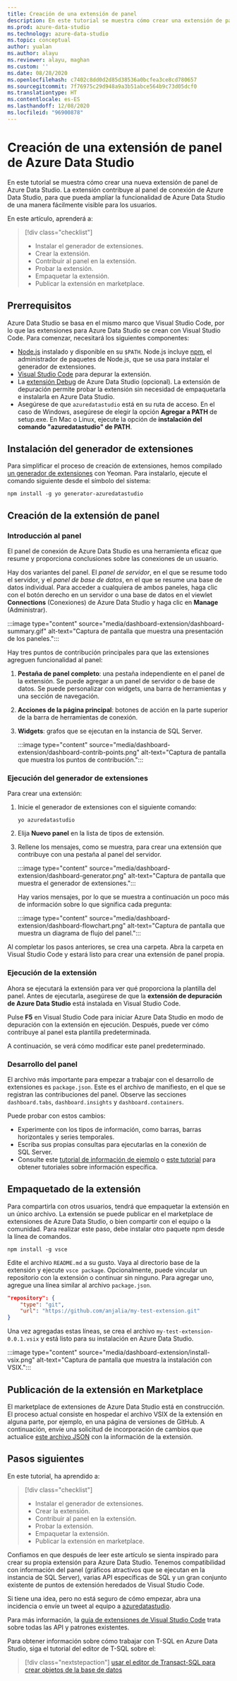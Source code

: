 ```yaml
---
title: Creación de una extensión de panel
description: En este tutorial se muestra cómo crear una extensión de panel para agregar funcionalidad personalizada a Azure Data Studio.
ms.prod: azure-data-studio
ms.technology: azure-data-studio
ms.topic: conceptual
author: yualan
ms.author: alayu
ms.reviewer: alayu, maghan
ms.custom: ''
ms.date: 08/28/2020
ms.openlocfilehash: c7402c8dd0d2d85d38536a0bcfea3ce8cd780657
ms.sourcegitcommit: 7f76975c29d948a9a3b51abce564b9c73d05dcf0
ms.translationtype: HT
ms.contentlocale: es-ES
ms.lasthandoff: 12/08/2020
ms.locfileid: "96900878"
---
```

# <a name="create-an-azure-data-studio-dashboard-extension"></a>Creación de una extensión de panel de Azure Data Studio

En este tutorial se muestra cómo crear una nueva extensión de panel de Azure Data Studio. La extensión contribuye al panel de conexión de Azure Data Studio, para que pueda ampliar la funcionalidad de Azure Data Studio de una manera fácilmente visible para los usuarios.

En este artículo, aprenderá a:

> [!div class="checklist"]
> - Instalar el generador de extensiones.
> - Crear la extensión.
> - Contribuir al panel en la extensión.
> - Probar la extensión.
> - Empaquetar la extensión.
> - Publicar la extensión en marketplace.

## <a name="prerequisites"></a>Prerrequisitos

Azure Data Studio se basa en el mismo marco que Visual Studio Code, por lo que las extensiones para Azure Data Studio se crean con Visual Studio Code. Para comenzar, necesitará los siguientes componentes:

- [Node.js](https://nodejs.org) instalado y disponible en su `$PATH`. Node.js incluye [npm](https://www.npmjs.com/), el administrador de paquetes de Node.js, que se usa para instalar el generador de extensiones.
- [Visual Studio Code](https://code.visualstudio.com) para depurar la extensión.
- La [extensión Debug](https://marketplace.visualstudio.com/items?itemName=ms-mssql.sqlops-debug) de Azure Data Studio (opcional). La extensión de depuración permite probar la extensión sin necesidad de empaquetarla e instalarla en Azure Data Studio.
- Asegúrese de que `azuredatastudio` está en su ruta de acceso. En el caso de Windows, asegúrese de elegir la opción **Agregar a PATH** de setup.exe. En Mac o Linux, ejecute la opción de **instalación del comando "azuredatastudio" de PATH**.

## <a name="install-the-extension-generator"></a>Instalación del generador de extensiones

Para simplificar el proceso de creación de extensiones, hemos compilado [un generador de extensiones](https://code.visualstudio.com/docs/extensions/yocode) con Yeoman. Para instalarlo, ejecute el comando siguiente desde el símbolo del sistema:

```console
npm install -g yo generator-azuredatastudio
```

## <a name="create-your-dashboard-extension"></a>Creación de la extensión de panel

### <a name="introduction-to-the-dashboard"></a>Introducción al panel

El panel de conexión de Azure Data Studio es una herramienta eficaz que resume y proporciona conclusiones sobre las conexiones de un usuario.

Hay dos variantes del panel. El *panel de servidor*, en el que se resume todo el servidor, y el *panel de base de datos*, en el que se resume una base de datos individual. Para acceder a cualquiera de ambos paneles, haga clic con el botón derecho en un servidor o una base de datos en el viewlet **Connections** (Conexiones) de Azure Data Studio y haga clic en **Manage** (Administrar).

:::image type="content" source="media/dashboard-extension/dashboard-summary.gif" alt-text="Captura de pantalla que muestra una presentación de los paneles.":::

Hay tres puntos de contribución principales para que las extensiones agreguen funcionalidad al panel:

1. **Pestaña de panel completo**: una pestaña independiente en el panel de la extensión. Se puede agregar a un panel de servidor o de base de datos. Se puede personalizar con widgets, una barra de herramientas y una sección de navegación.
2. **Acciones de la página principal**: botones de acción en la parte superior de la barra de herramientas de conexión.
3. **Widgets**: grafos que se ejecutan en la instancia de SQL Server.

   :::image type="content" source="media/dashboard-extension/dashboard-contrib-points.png" alt-text="Captura de pantalla que muestra los puntos de contribución.":::

### <a name="run-the-extension-generator"></a>Ejecución del generador de extensiones

Para crear una extensión:

1. Inicie el generador de extensiones con el siguiente comando:

   `yo azuredatastudio`

1. Elija **Nuevo panel** en la lista de tipos de extensión.

1. Rellene los mensajes, como se muestra, para crear una extensión que contribuye con una pestaña al panel del servidor.

   :::image type="content" source="media/dashboard-extension/dashboard-generator.png" alt-text="Captura de pantalla que muestra el generador de extensiones.":::

   Hay varios mensajes, por lo que se muestra a continuación un poco más de información sobre lo que significa cada pregunta:

   :::image type="content" source="media/dashboard-extension/dashboard-flowchart.png" alt-text="Captura de pantalla que muestra un diagrama de flujo del panel.":::

Al completar los pasos anteriores, se crea una carpeta. Abra la carpeta en Visual Studio Code y estará listo para crear una extensión de panel propia.

### <a name="run-the-extension"></a>Ejecución de la extensión

Ahora se ejecutará la extensión para ver qué proporciona la plantilla del panel. Antes de ejecutarla, asegúrese de que la **extensión de depuración de Azure Data Studio** está instalada en Visual Studio Code.

Pulse **F5** en Visual Studio Code para iniciar Azure Data Studio en modo de depuración con la extensión en ejecución. Después, puede ver cómo contribuye al panel esta plantilla predeterminada.

A continuación, se verá cómo modificar este panel predeterminado.

### <a name="develop-the-dashboard"></a>Desarrollo del panel

El archivo más importante para empezar a trabajar con el desarrollo de extensiones es `package.json`. Este es el archivo de manifiesto, en el que se registran las contribuciones del panel. Observe las secciones `dashboard.tabs`, `dashboard.insights` y `dashboard.containers`.

Puede probar con estos cambios:

- Experimente con los tipos de información, como barras, barras horizontales y series temporales.
- Escriba sus propias consultas para ejecutarlas en la conexión de SQL Server.
- Consulte este [tutorial de información de ejemplo](../tutorial-qds-sql-server.md) o [este tutorial](../tutorial-table-space-sql-server.md) para obtener tutoriales sobre información específica.

## <a name="package-your-extension"></a>Empaquetado de la extensión

Para compartirla con otros usuarios, tendrá que empaquetar la extensión en un único archivo. La extensión se puede publicar en el marketplace de extensiones de Azure Data Studio, o bien compartir con el equipo o la comunidad. Para realizar este paso, debe instalar otro paquete npm desde la línea de comandos.

```console
npm install -g vsce
```

Edite el archivo `README.md` a su gusto. Vaya al directorio base de la extensión y ejecute `vsce package`. Opcionalmente, puede vincular un repositorio con la extensión o continuar sin ninguno. Para agregar uno, agregue una línea similar al archivo `package.json`.

```json
"repository": {
    "type": "git",
    "url": "https://github.com/anjalia/my-test-extension.git"
}
```

Una vez agregadas estas líneas, se crea el archivo `my-test-extension-0.0.1.vsix` y está listo para su instalación en Azure Data Studio.

:::image type="content" source="media/dashboard-extension/install-vsix.png" alt-text="Captura de pantalla que muestra la instalación con VSIX.":::

## <a name="publish-your-extension-to-the-marketplace"></a>Publicación de la extensión en Marketplace

El marketplace de extensiones de Azure Data Studio está en construcción. El proceso actual consiste en hospedar el archivo VSIX de la extensión en alguna parte, por ejemplo, en una página de versiones de GitHub. A continuación, envíe una solicitud de incorporación de cambios que actualice [este archivo JSON](https://github.com/Microsoft/azuredatastudio/blob/release/extensions/extensionsGallery.json) con la información de la extensión.

## <a name="next-steps"></a>Pasos siguientes

En este tutorial, ha aprendido a:
> [!div class="checklist"]
> - Instalar el generador de extensiones.
> - Crear la extensión.
> - Contribuir al panel en la extensión.
> - Probar la extensión.
> - Empaquetar la extensión.
> - Publicar la extensión en marketplace.

Confiamos en que después de leer este artículo se sienta inspirado para crear su propia extensión para Azure Data Studio. Tenemos compatibilidad con información del panel (gráficos atractivos que se ejecutan en la instancia de SQL Server), varias API específicas de SQL y un gran conjunto existente de puntos de extensión heredados de Visual Studio Code.

Si tiene una idea, pero no está seguro de cómo empezar, abra una incidencia o envíe un tweet al equipo a [azuredatastudio](https://twitter.com/azuredatastudio).

Para más información, la [guía de extensiones de Visual Studio Code](https://code.visualstudio.com/docs/extensions/overview) trata sobre todas las API y patrones existentes.

Para obtener información sobre cómo trabajar con T-SQL en Azure Data Studio, siga el tutorial del editor de T-SQL sobre el:

> [!div class="nextstepaction"]
> [usar el editor de Transact-SQL para crear objetos de la base de datos](../tutorial-sql-editor.md)
